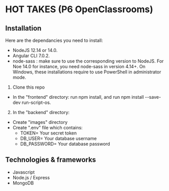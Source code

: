 # HOT TAKES (P6 OpenClassrooms)

## Installation
Here are the dependancies you need to install:

* NodeJS 12.14 or 14.0.
* Angular CLI 7.0.2.
* node-sass : make sure to use the corresponding version to NodeJS. For Noe 14.0 for instance, you need node-sass in version 4.14+.
On Windows, these installations require to use PowerShell in administrator mode.

1. Clone this repo

* In the "frontend" directory: run npm install, and run npm install --save-dev run-script-os.

2. In the "backend" directory:
* Create "images" directory
* Create ".env" file which contains:
    * TOKEN= Your secret token
    * DB_USER= Your database username
    * DB_PASSWORD= Your database password

## Technologies & frameworks
* Javascript
* Node.js / Express
* MongoDB




